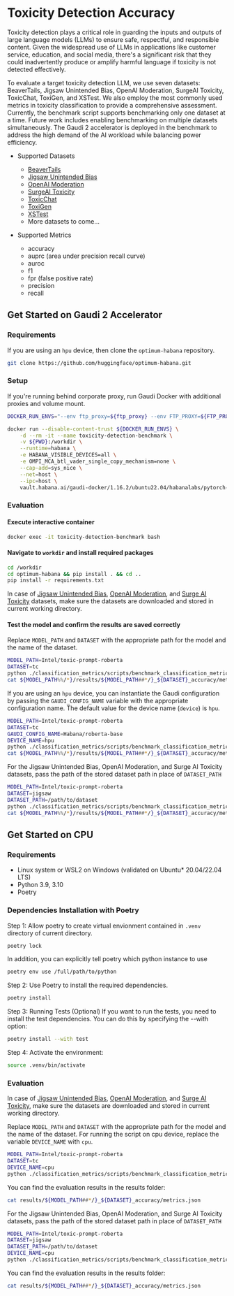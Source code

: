 # Toxicity Detection Accuracy

Toxicity detection plays a critical role in guarding the inputs and outputs of large language models (LLMs) to ensure safe, respectful, and responsible content. Given the widespread use of LLMs in applications like customer service, education, and social media, there's a significant risk that they could inadvertently produce or amplify harmful language if toxicity is not detected effectively. 

To evaluate a target toxicity detection LLM, we use seven datasets: BeaverTails, Jigsaw Unintended Bias, OpenAI Moderation, SurgeAI Toxicity, ToxicChat, ToxiGen, and XSTest. We also employ the most commonly used metrics in toxicity classification to provide a comprehensive assessment. Currently, the benchmark script supports benchmarking only one dataset at a time. Future work includes enabling benchmarking on multiple datasets simultaneously. The Gaudi 2 accelerator is deployed in the benchmark to address the high demand of the AI workload while balancing power efficiency.

- Supported Datasets
    - [BeaverTails](https://huggingface.co/datasets/PKU-Alignment/BeaverTails)
    - [Jigsaw Unintended Bias](https://www.kaggle.com/c/jigsaw-unintended-bias-in-toxicity-classification)
    - [OpenAI Moderation](https://github.com/openai/moderation-api-release/tree/main)
    - [SurgeAI Toxicity](https://github.com/surge-ai/toxicity)
    - [ToxicChat](https://huggingface.co/datasets/lmsys/toxic-chat)
    - [ToxiGen](https://huggingface.co/datasets/toxigen/toxigen-data)
    - [XSTest](https://huggingface.co/datasets/walledai/XSTest)
    - More datasets to come...
    
- Supported Metrics
    - accuracy
    - auprc (area under precision recall curve)
    - auroc
    - f1
    - fpr (false positive rate)
    - precision
    - recall

## Get Started on Gaudi 2 Accelerator
### Requirements
If you are using an `hpu` device, then clone the `optimum-habana` repository.
```bash
git clone https://github.com/huggingface/optimum-habana.git
```

### Setup
If you're running behind corporate proxy, run Gaudi Docker with additional proxies and volume mount.
```bash
DOCKER_RUN_ENVS="--env ftp_proxy=${ftp_proxy} --env FTP_PROXY=${FTP_PROXY} --env http_proxy=${http_proxy} --env HTTP_PROXY=${HTTP_PROXY} --env https_proxy=${https_proxy} --env HTTPS_PROXY=${HTTPS_PROXY} --env no_proxy=${no_proxy} --env NO_PROXY=${NO_PROXY} --env socks_proxy=${socks_proxy} --env SOCKS_PROXY=${SOCKS_PROXY} --env TF_ENABLE_MKL_NATIVE_FORMAT=1"

docker run --disable-content-trust ${DOCKER_RUN_ENVS} \
    -d --rm -it --name toxicity-detection-benchmark \
    -v ${PWD}:/workdir \
    --runtime=habana \
    -e HABANA_VISIBLE_DEVICES=all \
    -e OMPI_MCA_btl_vader_single_copy_mechanism=none \
    --cap-add=sys_nice \
    --net=host \
    --ipc=host \
    vault.habana.ai/gaudi-docker/1.16.2/ubuntu22.04/habanalabs/pytorch-installer-2.2.2:latest
```

### Evaluation
#### Execute interactive container
```bash
docker exec -it toxicity-detection-benchmark bash
```
#### Navigate to `workdir` and install required packages
```bash
cd /workdir
cd optimum-habana && pip install . && cd ..
pip install -r requirements.txt
```

In case of [Jigsaw Unintended Bias](https://www.kaggle.com/c/jigsaw-unintended-bias-in-toxicity-classification), [OpenAI Moderation](https://github.com/openai/moderation-api-release), and [Surge AI Toxicity](https://github.com/surge-ai/toxicity) datasets, make sure the datasets are downloaded and stored in current working directory.

#### Test the model and confirm the results are saved correctly
Replace `MODEL_PATH` and `DATASET` with the appropriate path for the model and the name of the dataset.
```bash
MODEL_PATH=Intel/toxic-prompt-roberta
DATASET=tc
python ./classification_metrics/scripts/benchmark_classification_metrics.py -m ${MODEL_PATH} -d ${DATASET}
cat ${MODEL_PATH%%/*}/results/${MODEL_PATH##*/}_${DATASET}_accuracy/metrics.json
```

If you are using an `hpu` device, you can instantiate the Gaudi configuration by passing the `GAUDI_CONFIG_NAME` variable with the appropriate configuration name. The default value for the device name (`device`) is `hpu`.
```bash
MODEL_PATH=Intel/toxic-prompt-roberta
DATASET=tc
GAUDI_CONFIG_NAME=Habana/roberta-base
DEVICE_NAME=hpu
python ./classification_metrics/scripts/benchmark_classification_metrics.py -m ${MODEL_PATH} -d ${DATASET} -g_config ${GAUDI_CONFIG_NAME} --device ${DEVICE_NAME}
cat ${MODEL_PATH%%/*}/results/${MODEL_PATH##*/}_${DATASET}_accuracy/metrics.json 
```

For the Jigsaw Unintended Bias, OpenAI Moderation, and Surge AI Toxicity datasets, pass the path of the stored dataset path in place of `DATASET_PATH`
```bash
MODEL_PATH=Intel/toxic-prompt-roberta
DATASET=jigsaw
DATASET_PATH=/path/to/dataset
python ./classification_metrics/scripts/benchmark_classification_metrics.py -m ${MODEL_PATH} -d ${DATASET} -p ${DATASET_PATH} 
cat ${MODEL_PATH%%/*}/results/${MODEL_PATH##*/}_${DATASET}_accuracy/metrics.json
```

## Get Started on CPU

### Requirements
* Linux system or WSL2 on Windows (validated on Ubuntu* 20.04/22.04 LTS)
* Python 3.9, 3.10
* Poetry

### Dependencies Installation with Poetry
Step 1: Allow poetry to create virtual envionment contained in `.venv` directory of current directory. 

```bash
poetry lock
```
In addition, you can explicitly tell poetry which python instance to use

```bash
poetry env use /full/path/to/python
```

Step 2: Use Poetry to install the required dependencies.
```bash
poetry install
```

Step 3: Running Tests (Optional)
If you want to run the tests, you need to install the test dependencies. You can do this by specifying the --with option:
```bash
poetry install --with test
```

Step 4: Activate the environment:

```bash
source .venv/bin/activate
```

### Evaluation

In case of [Jigsaw Unintended Bias](https://www.kaggle.com/c/jigsaw-unintended-bias-in-toxicity-classification), [OpenAI Moderation](https://github.com/openai/moderation-api-release), and [Surge AI Toxicity](https://github.com/surge-ai/toxicity), make sure the datasets are downloaded and stored in current working directory.

Replace `MODEL_PATH` and `DATASET` with the appropriate path for the model and the name of the dataset. For running the script on cpu device, replace the variable `DEVICE_NAME` with `cpu`.
```bash
MODEL_PATH=Intel/toxic-prompt-roberta
DATASET=tc
DEVICE_NAME=cpu
python ./classification_metrics/scripts/benchmark_classification_metrics.py -m ${MODEL_PATH} -d ${DATASET} --device ${DEVICE_NAME}
```
You can find the evaluation results in the results folder:
```bash
cat results/${MODEL_PATH##*/}_${DATASET}_accuracy/metrics.json
```
For the Jigsaw Unintended Bias, OpenAI Moderation, and Surge AI Toxicity datasets, pass the path of the stored dataset path in place of `DATASET_PATH`

```bash
MODEL_PATH=Intel/toxic-prompt-roberta
DATASET=jigsaw
DATASET_PATH=/path/to/dataset
DEVICE_NAME=cpu
python ./classification_metrics/scripts/benchmark_classification_metrics.py -m ${MODEL_PATH} -d ${DATASET} -p ${DATASET_PATH} --device ${DEVICE_NAME}
```
You can find the evaluation results in the results folder:
```bash
cat results/${MODEL_PATH##*/}_${DATASET}_accuracy/metrics.json
```
